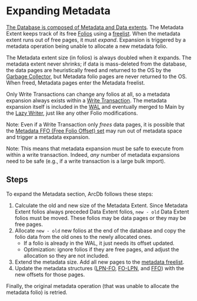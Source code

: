 # Expanding Metadata

[The Database is composed of Metadata and Data extents](./file-formats/database.md). The Metadata Extent keeps track of its free [Folios](./file-formats/folios.md) using a [freelist](./file-formats/database.md#freelist). When the metadata extent runs out of free pages, it must *expand*. Expansion is triggered by a metadata operation being unable to allocate a new metadata folio.

The Metadata extent size (in folios) is always doubled when it expands. The metadata extent never shrinks; if data is mass-deleted from the database, the data pages are heuristically freed and returned to the OS by the [Garbage Collector](./garbage-collection.md), but Metadata folio pages are never returned to the OS. When freed, Metadata pages enter the Metadata freelist.

Only Write Transactions can change any folios at all, so a metadata expansion always exists within a [Write Transaction](./transactions.md#write-transactions). The metadata expansion itself is included in the [WAL](./file-formats/wal.md) and eventually merged to Main by the [Lazy Writer](./lazy-writer.md), just like any other Folio modifications.

Note: Even if a Write Transaction only *frees* data pages, it is possible that the [Metadata FFO (Free Folio Offset) set](./file-formats/database.md#ffo-free-folio-offsets) may run out of metadata space and trigger a metadata expansion.

Note: This means that metadata expansion must be safe to execute from within a write transaction. Indeed, *any* number of metadata expansions need to be safe (e.g., if a write transaction is a large bulk import).

## Steps

To expand the Metadata section, ArcDb follows these steps:

1. Calculate the old and new size of the Metadata Extent. Since Metadata Extent folios always preceded Data Extent folios, `new - old` Data Extent folios must be moved. These folios may be data pages or they may be free pages.
2. Allocate `new - old` new folios at the end of the database and copy the folio data from the old ones to the newly allocated ones.
   - If a folio is already in the WAL, it just needs its offset updated.
   - Optimization: ignore folios if they are free pages, and adjust the allocation so they are not included.
3. Extend the metadata size. Add all new pages to the [metadata freelist](./file-formats/database.md#freelist).
4. Update the metadata structures ([LPN-FO](./file-formats/database.md#lpn-fo-logical-page-number---folio-offset), [FO-LPN](./file-formats/database.md#fo-lpn-folio-offset---logical-page-number), and [FFO](./file-formats/database.md#ffo-free-folio-offsets)) with the new offsets for those pages.

Finally, the original metadata operation (that was unable to allocate the metadata folio) is retried.

